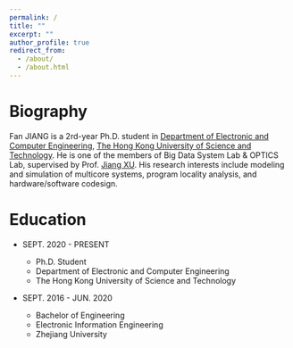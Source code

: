 ```yaml
---
permalink: /
title: ""
excerpt: ""
author_profile: true
redirect_from: 
  - /about/
  - /about.html
---
```


Biography
======
Fan JIANG is a 2rd-year Ph.D. student in [Department of Electronic and Computer Engineering](https://ece.hkust.edu.hk), [The Hong Kong University of Science and Technology](https://hkust.edu.hk). He is one of the members of Big Data System Lab & OPTICS Lab, supervised by Prof. [Jiang XU](https://eexu.home.ece.ust.hk). His research interests include modeling and simulation of multicore systems, program locality analysis, and hardware/software codesign.

Education
======
* SEPT. 2020 - PRESENT 
  * Ph.D. Student  
  * Department of Electronic and Computer Engineering
  * The Hong Kong University of Science and Technology 

* SEPT. 2016 - JUN. 2020 
  * Bachelor of Engineering  
  * Electronic Information Engineering
  * Zhejiang University 

 
